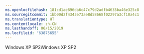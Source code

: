 ```yaml
---
ms.openlocfilehash: 181cd1ae896da6c47c79d2adfb4635ba46e325c8
ms.sourcegitcommit: 1bb00d2f4343e73ae8d58668f02297a3cf10a4c1
ms.translationtype: HT
ms.contentlocale: zh-CN
ms.lasthandoff: 06/15/2019
ms.locfileid: "63875655"
---
```

<span data-ttu-id="868d9-101">Windows XP SP2</span><span class="sxs-lookup"><span data-stu-id="868d9-101">Windows XP SP2</span></span>